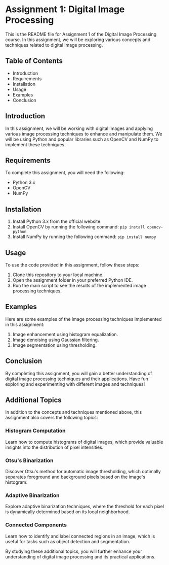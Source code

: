 # Assignment 1: Digital Image Processing

This is the README file for Assignment 1 of the Digital Image Processing course. In this assignment, we will be exploring various concepts and techniques related to digital image processing.

## Table of Contents
- Introduction
- Requirements
- Installation
- Usage
- Examples
- Conclusion

## Introduction
In this assignment, we will be working with digital images and applying various image processing techniques to enhance and manipulate them. We will be using Python and popular libraries such as OpenCV and NumPy to implement these techniques.

## Requirements
To complete this assignment, you will need the following:
- Python 3.x
- OpenCV
- NumPy

## Installation
1. Install Python 3.x from the official website.
2. Install OpenCV by running the following command: `pip install opencv-python`
3. Install NumPy by running the following command: `pip install numpy`

## Usage
To use the code provided in this assignment, follow these steps:
1. Clone this repository to your local machine.
2. Open the assignment folder in your preferred Python IDE.
3. Run the main script to see the results of the implemented image processing techniques.

## Examples
Here are some examples of the image processing techniques implemented in this assignment:

1. Image enhancement using histogram equalization.
2. Image denoising using Gaussian filtering.
3. Image segmentation using thresholding.

## Conclusion
By completing this assignment, you will gain a better understanding of digital image processing techniques and their applications. Have fun exploring and experimenting with different images and techniques!
## Additional Topics
In addition to the concepts and techniques mentioned above, this assignment also covers the following topics:

### Histogram Computation
Learn how to compute histograms of digital images, which provide valuable insights into the distribution of pixel intensities.

### Otsu's Binarization
Discover Otsu's method for automatic image thresholding, which optimally separates foreground and background pixels based on the image's histogram.

### Adaptive Binarization
Explore adaptive binarization techniques, where the threshold for each pixel is dynamically determined based on its local neighborhood.

### Connected Components
Learn how to identify and label connected regions in an image, which is useful for tasks such as object detection and segmentation.

By studying these additional topics, you will further enhance your understanding of digital image processing and its practical applications.
